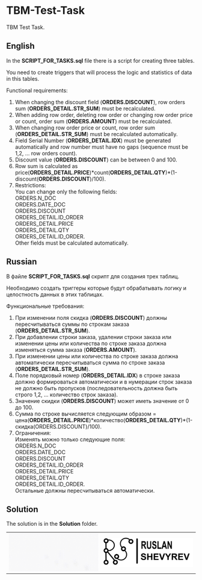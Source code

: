 # TBM-Test-Task

TBM Test Task.

## English

In the **SCRIPT_FOR_TASKS.sql** file there is a script for creating three tables.

You need to create triggers that will process the logic and statistics of data in this tables.

Functional requirements:
1) When changing the discount field (**ORDERS.DISCOUNT**), row orders sum (**ORDERS_DETAIL.STR_SUM**) must be recalculated.
2) When adding row order, deleting row order or changing row order price or count, order sum (**ORDERS.AMOUNT**) must be recalculated.
3) When changing row order price or count, row order sum (**ORDERS_DETAIL.STR_SUM**) must be recalculated automatically.
4) Field Serial Number (**ORDERS_DETAIL.IDX**) must be generated automatically and row number must have no gaps (sequence must be 1,2, … row orders count).
5) Discount value (**ORDERS.DISCOUNT**) can be between 0 and 100.
6) Row sum is calculated as price(**ORDERS_DETAIL.PRICE**)\*count(**ORDERS_DETAIL.QTY**)\*(1-discount(**ORDERS.DISCOUNT**)/100).
7) Restrictions:\
	You can change only the following fields:\
		ORDERS.N_DOC\
		ORDERS.DATE_DOC\
		ORDERS.DISCOUNT\
		ORDERS_DETAIL.ID_ORDER\
		ORDERS_DETAIL.PRICE\
		ORDERS_DETAIL.QTY\
		ORDERS_DETAIL.ID_ORDER.\
	Other fields must be calculated automatically.
	
## Russian

В файле **SCRIPT_FOR_TASKS.sql** скрипт для создания трех таблиц.

Необходимо создать триггеры которые будут обрабатывать логику и целостность данных в этих таблицах.

Функциональные требования:
1) При изменении поля скидка (**ORDERS.DISCOUNT**) должны пересчитываться суммы по строкам заказа (**ORDERS_DETAIL.STR_SUM**).
2) При добавлении строки заказа, удалении строки заказа  или изменении цены или количества по строке заказа должна изменяться сумма заказа (**ORDERS.AMOUNT**).
3) При изменении цены или количества по строке заказа должна автоматически пересчитываться сумма по строке заказа (**ORDERS_DETAIL.STR_SUM**).
4) Поле порядковый номер (**ORDERS_DETAIL.IDX**) в строке заказа должно формироваться автоматически и в нумерации строк заказа не должно быть пропусков (последовательность должна быть строго 1,2, … количество строк заказа).
5) Значение скидки (**ORDERS.DISCOUNT**) может иметь значение от 0 до 100.
6) Сумма по строке вычисляется следующим образом = цена(**ORDERS_DETAIL.PRICE**)\*количество(**ORDERS_DETAIL.QTY**)\*(1-скидка(ORDERS.DISCOUNT)/100).
7) Ограничения:\
	Изменять можно только следующие поля:\
		ORDERS.N_DOC\
		ORDERS.DATE_DOC\
		ORDERS.DISCOUNT\
		ORDERS_DETAIL.ID_ORDER\
		ORDERS_DETAIL.PRICE\
		ORDERS_DETAIL.QTY\
		ORDERS_DETAIL.ID_ORDER.\
	Остальные должны пересчитываться автоматически.

## Solution

The solution is in the **Solution** folder.

<table>
	<tr>
		<td valign="center" width="49%"><img src="https://github.com/Ruslan-Shevyrev/Ruslan-Shevyrev/blob/main/logoRS/logo_mini.gif" title="logo"></td>
		<td valign="center" width="49%"><img src="https://github.com/Ruslan-Shevyrev/Ruslan-Shevyrev/blob/main/logoRS/logoRS_FULL.png" title="RuslanShevyrev"></td>
	</tr>
</table>